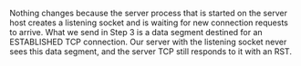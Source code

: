 Nothing changes because the server process that is started on the server host creates a listening socket and is waiting for new connection requests to arrive. What we send in Step 3 is a data segment destined for an ESTABLISHED TCP connection. Our server with the listening socket never sees this data segment, and the server TCP still responds to it with an RST.
